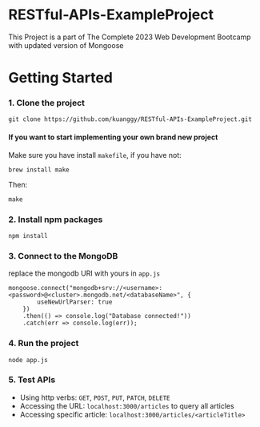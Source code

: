 # RESTful-APIs-ExampleProject
This Project is a part of The Complete 2023 Web Development Bootcamp with updated version of Mongoose

# Getting Started
### 1. Clone the project
```
git clone https://github.com/kuanggy/RESTful-APIs-ExampleProject.git
```

#### If you want to start implementing your own brand new project
Make sure you have install `makefile`, if you have not:
```
brew install make
```
Then:
```
make
```

### 2. Install npm packages
```
npm install
```

### 3. Connect to the MongoDB
replace the mongodb URI with yours in ```app.js```
```
mongoose.connect("mongodb+srv://<username>:<password>@<cluster>.mongodb.net/<databaseName>", {
        useNewUrlParser: true
    })
    .then(() => console.log("Database connected!"))
    .catch(err => console.log(err));
```

### 4. Run the project
```
node app.js
```

### 5. Test APIs
- Using http verbs: ```GET```, ```POST```, ```PUT```, ```PATCH```, ```DELETE```
- Accessing the URL: ```localhost:3000/articles``` to query all articles
- Accessing specific article: ```localhost:3000/articles/<articleTitle>```
